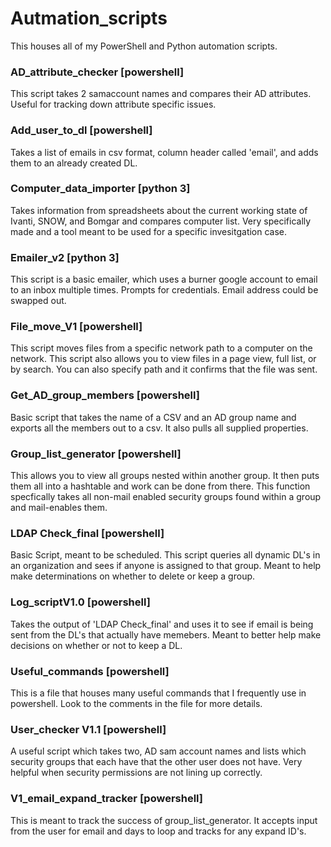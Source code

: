# Autmation_scripts
This houses all of my PowerShell and Python automation scripts. 

### AD_attribute_checker [powershell]

This script takes 2 samaccount names and compares their AD attributes. Useful for tracking down attribute specific issues. 

### Add_user_to_dl [powershell]

Takes a list of emails in csv format, column header called 'email', and adds them to an already created DL. 

### Computer_data_importer [python 3]

Takes information from spreadsheets about the current working state of Ivanti, SNOW, and Bomgar and compares computer list. 
Very specifically made and a tool meant to be used for a specific invesitgation case. 

### Emailer_v2 [python 3]

This script is a basic emailer, which uses a burner google account to email to an inbox multiple times. Prompts for credentials. 
Email address could be swapped out. 

### File_move_V1 [powershell]

This script moves files from a specific network path to a computer on the network. This script also allows you to view files
in a page view, full list, or by search. You can also specify path and it confirms that the file was sent. 

### Get_AD_group_members [powershell]
 
Basic script that takes the name of a CSV and an AD group name and exports all the members out to a csv. It also pulls all
supplied properties. 

### Group_list_generator [powershell]

This allows you to view all groups nested within another group. It then puts them all into a hashtable and work can be done from there.
This function specfically takes all non-mail enabled security groups found within a group and mail-enables them.

### LDAP Check_final [powershell]

Basic Script, meant to be scheduled. This script queries all dynamic DL's in an organization and sees if anyone is assigned to that group. 
Meant to help make determinations on whether to delete or keep a group. 

### Log_scriptV1.0 [powershell]

Takes the output of 'LDAP Check_final' and uses it to see if email is being sent from the DL's that actually have memebers.
Meant to better help make decisions on whether or not to keep a DL. 

### Useful_commands [powershell]

This is a file that houses many useful commands that I frequently use in powershell. Look to the comments in the file for more details.

### User_checker V1.1 [powershell]

A useful script which takes two, AD sam account names and lists which security groups that each have that the other user does not have.
Very helpful when security permissions are not lining up correctly. 

### V1_email_expand_tracker [powershell]

This is meant to track the success of group_list_generator. It accepts input from the user for email and days to loop and tracks
for any expand ID's. 
